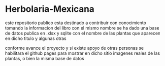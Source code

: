 # Herbolaria-Mexicana

este repositorio publico esta destinado a contribuir con conocimiento tomando la informacion del libro con el mismo nombre se ha dado una base de datos publica en .xlsx y sqlite con el nombre de las plantas que aparecen en dicho titulo y algunas otras

conforme avance el proyecto y si existe apoyo de otras personas se habilitara el github pages para mostrar en dicho sitio imagenes reales de las plantas, o bien la misma base de datos

